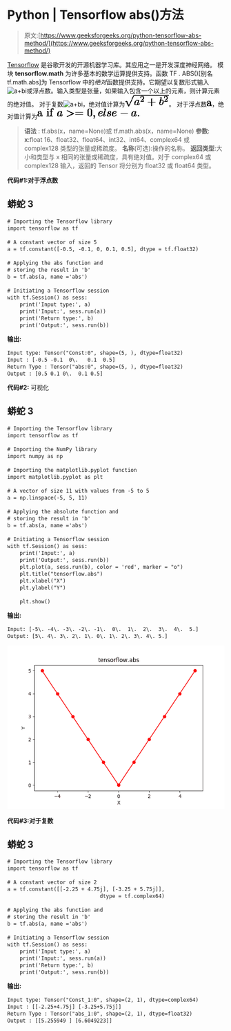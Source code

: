 # Python | Tensorflow abs()方法

> 原文:[https://www.geeksforgeeks.org/python-tensorflow-abs-method/](https://www.geeksforgeeks.org/python-tensorflow-abs-method/)

[Tensorflow](https://www.geeksforgeeks.org/introduction-to-tensorflow/) 是谷歌开发的开源机器学习库。其应用之一是开发深度神经网络。
模块 **tensorflow.math** 为许多基本的数学运算提供支持。函数 TF . ABS()[别名 tf.math.abs]为 Tensorflow 中的*绝对*函数提供支持。它期望以复数形式输入![$a+bi$ ](img/3566515698fe920b0872954b4db37e76.png "Rendered by QuickLaTeX.com")或浮点数。输入类型是张量，如果输入包含一个以上的元素，则计算元素的绝对值。
对于复数![$a+bi$ ](img/3566515698fe920b0872954b4db37e76.png "Rendered by QuickLaTeX.com")，绝对值计算为![\sqrt{a^2+b^2} ](img/645f0b3a64e5fa971a7599c7163bf3d2.png "Rendered by QuickLaTeX.com")。
对于浮点数![$a$ ](img/317c5283a164a26cac5bee1abfb596a8.png "Rendered by QuickLaTeX.com")，绝对值计算为![$a if $a>=0, else -a. $ ](img/76d337e2d92d5bb0440bd38f50428fdb.png "Rendered by QuickLaTeX.com")

> **语法** : tf.abs(x，name=None)或 tf.math.abs(x，name=None)
> **参数**:
> **x**:float 16、float32、float64、int32、int64、complex64 或 complex128 类型的张量或稀疏度。
> **名称**(可选):操作的名称。
> **返回类型**:大小和类型与 x 相同的张量或稀疏度，具有绝对值。对于 complex64 或 complex128 输入，返回的 Tensor 将分别为 float32 或 float64 类型。

**代码#1:对于浮点数**

## 蟒蛇 3

```
# Importing the Tensorflow library
import tensorflow as tf

# A constant vector of size 5
a = tf.constant([-0.5, -0.1, 0, 0.1, 0.5], dtype = tf.float32)

# Applying the abs function and
# storing the result in 'b'
b = tf.abs(a, name ='abs')

# Initiating a Tensorflow session
with tf.Session() as sess:
    print('Input type:', a)
    print('Input:', sess.run(a))
    print('Return type:', b)
    print('Output:', sess.run(b))
```

**输出:**

```
Input type: Tensor("Const:0", shape=(5, ), dtype=float32)
Input : [-0.5 -0.1  0\.   0.1  0.5]
Return Type : Tensor("abs:0", shape=(5, ), dtype=float32)
Output : [0.5 0.1 0\.  0.1 0.5]
```

**代码#2:** 可视化

## 蟒蛇 3

```
# Importing the Tensorflow library
import tensorflow as tf

# Importing the NumPy library
import numpy as np

# Importing the matplotlib.pyplot function
import matplotlib.pyplot as plt

# A vector of size 11 with values from -5 to 5
a = np.linspace(-5, 5, 11)

# Applying the absolute function and
# storing the result in 'b'
b = tf.abs(a, name ='abs')

# Initiating a Tensorflow session
with tf.Session() as sess:
    print('Input:', a)
    print('Output:', sess.run(b))
    plt.plot(a, sess.run(b), color = 'red', marker = "o")
    plt.title("tensorflow.abs")
    plt.xlabel("X")
    plt.ylabel("Y")

    plt.show()
```

**输出:**

```
Input: [-5\. -4\. -3\. -2\. -1\.  0\.  1\.  2\.  3\.  4\.  5.]
Output: [5\. 4\. 3\. 2\. 1\. 0\. 1\. 2\. 3\. 4\. 5.]
```

![](img/aa99e2da6334ff6e96347d15ac5f62d9.png)

**代码#3:对于复数**

## 蟒蛇 3

```
# Importing the Tensorflow library
import tensorflow as tf

# A constant vector of size 2
a = tf.constant([[-2.25 + 4.75j], [-3.25 + 5.75j]],
                              dtype = tf.complex64)

# Applying the abs function and
# storing the result in 'b'
b = tf.abs(a, name ='abs')

# Initiating a Tensorflow session
with tf.Session() as sess:
    print('Input type:', a)
    print('Input:', sess.run(a))
    print('Return type:', b)
    print('Output:', sess.run(b))
```

**输出:**

```
Input type: Tensor("Const_1:0", shape=(2, 1), dtype=complex64)
Input : [[-2.25+4.75j] [-3.25+5.75j]]
Return Type : Tensor("abs_1:0", shape=(2, 1), dtype=float32)
Output : [[5.255949 ] [6.6049223]]
```